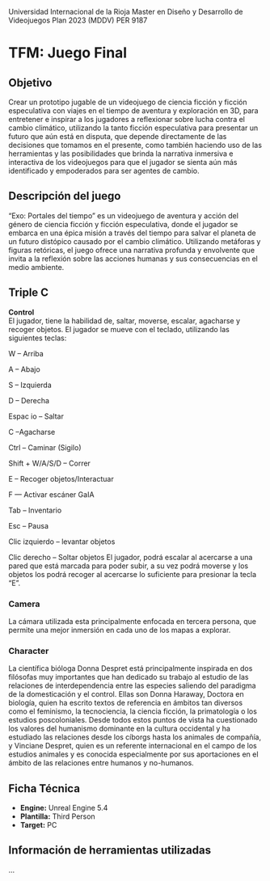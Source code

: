 Universidad Internacional de la Rioja
Master en Diseño y Desarrollo de Videojuegos
Plan 2023 (MDDV) PER 9187

# TFM: Juego Final

## Objetivo

Crear un prototipo jugable de un videojuego de ciencia ficción y ficción especulativa con viajes en el tiempo de aventura y exploración en 3D, para entretener e inspirar a los jugadores a reflexionar sobre  lucha contra el cambio climático, utilizando la tanto ficción especulativa para presentar un futuro que aún está en disputa, que depende directamente de las decisiones que tomamos en el presente, como también haciendo uso de las herramientas y las posibilidades que brinda la narrativa inmersiva e interactiva de los videojuegos para que el jugador se sienta aún más identificado y empoderados para ser agentes de cambio. 

## Descripción del juego

“Exo: Portales del tiempo” es un videojuego de aventura y acción del género de ciencia ficción y ficción especulativa, donde el jugador se embarca en una épica misión a través del tiempo para salvar el planeta de un futuro distópico causado por el cambio climático. Utilizando metáforas y figuras retóricas, el juego ofrece una narrativa profunda y envolvente que invita a la reflexión sobre las acciones humanas y sus consecuencias en el medio ambiente. 

## Triple C
**Control**  
El jugador, tiene la habilidad de, saltar, moverse, escalar, agacharse y recoger objetos. 
El jugador se mueve con el teclado, utilizando las siguientes teclas: 


W – Arriba 

A – Abajo 

S – Izquierda 

D – Derecha 

Espac io – Saltar 

C –Agacharse 

Ctrl – Caminar (Sigilo) 

Shift + W/A/S/D – Correr 

E – Recoger objetos/Interactuar 

F — Activar escáner GaIA 

Tab – Inventario 

Esc – Pausa 

Clic izquierdo – levantar objetos 

Clic derecho – Soltar objetos 
El jugador, podrá escalar al acercarse a una pared que está marcada para poder subir, a su vez podrá moverse y los objetos los podrá recoger al acercarse lo suficiente para presionar la tecla “E”. 


### **Camera**

 La cámara utilizada esta principalmente enfocada en tercera persona, que permite una mejor inmersión en cada uno de los mapas a explorar. 

### **Character** 

La científica bióloga Donna Despret está principalmente inspirada en dos filósofas muy importantes que han dedicado su trabajo al estudio de las relaciones de interdependencia entre las especies saliendo del paradigma de la domesticación y el control. Ellas son Donna Haraway, Doctora en biología, quien ha escrito textos de referencia en ámbitos tan diversos como el feminismo, la tecnociencia, la ciencia ficción, la primatología o los estudios poscoloniales. Desde todos estos puntos de vista ha cuestionado los valores del humanismo dominante en la cultura occidental y ha estudiado las relaciones desde los cíborgs hasta los animales de compañía, y Vinciane Despret, quien es un referente internacional en el campo de los estudios animales y es conocida especialmente por sus aportaciones en el ámbito de las relaciones entre humanos y no-humanos. 

## Ficha Técnica

- **Engine:** Unreal Engine 5.4
- **Plantilla:** Third Person
- **Target:** PC

## Información de herramientas utilizadas

...

